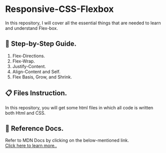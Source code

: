 # Responsive-CSS-Flexbox
In this repository, I will cover all the essential things that are needed to learn and understand Flex-box.

## 🧞 Step-by-Step Guide.
1. Flex-Directions.
2. Flex-Wrap.
3. Justify-Content.
4. Align-Content and Self.
5. Flex Basis, Grow, and Shrink.

## 📋 Files Instruction.
In this repository, you will get some html files in which all code is written both Html and CSS.

## 🚀 Reference Docs.
Refer to MDN Docs by clicking on the below-mentioned link. <br>
<a href="https://developer.mozilla.org/en-US/docs/Learn/CSS/CSS_layout/Flexbox">Click here to learn more..</a>
